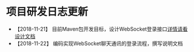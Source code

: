 # 项目研发日志更新

* 【2018-11-21】 目前Maven包开发目标，设计WebSocket登录接口[详情请看设计文档](design_cn.md)
* 【2018-11-22】 编码实现WebSocket聊天通讯的登录流程，撰写说明文档